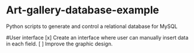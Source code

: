 # Art-gallery-database-example
Python scripts to generate and control a relational database for MySQL

#User interface
[x] Create an interface where user can manually insert data in each field.
[ ] Improve the graphic design.
